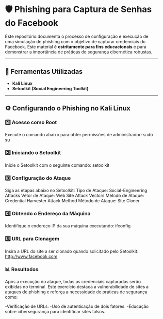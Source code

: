 # 🛡️ Phishing para Captura de Senhas do Facebook  

Este repositório documenta o processo de configuração e execução de uma simulação de phishing com o objetivo de capturar credenciais do Facebook. Este material é **estritamente para fins educacionais** e para demonstrar a importância de práticas de segurança cibernética robustas.  

---

## 🚀 Ferramentas Utilizadas  

- **Kali Linux**  
- **Setoolkit (Social Engineering Toolkit)**  

---

## ⚙️ Configurando o Phishing no Kali Linux  

### 1️⃣ Acesso como Root  
Execute o comando abaixo para obter permissões de administrador: sudo su

### 2️⃣ Iniciando o Setoolkit
Inicie o Setoolkit com o seguinte comando: setoolkit

### 3️⃣ Configuração do Ataque
Siga as etapas abaixo no Setoolkit:
    Tipo de Ataque: Social-Engineering Attacks
    Vetor de Ataque: Web Site Attack Vectors
    Método de Ataque: Credential Harvester Attack Method
    Método de Ataque: Site Cloner

### 4️⃣ Obtendo o Endereço da Máquina
Identifique o endereço IP da sua máquina executando: ifconfig

### 5️⃣ URL para Clonagem
Insira a URL do site a ser clonado quando solicitado pelo Setoolkit: http://www.facebook.com

### 📊 Resultados
Após a execução do ataque, todas as credenciais capturadas serão exibidas no terminal. Este exercício destaca a vulnerabilidade de sites a ataques de phishing e reforça a necessidade de práticas de segurança como:

-Verificação de URLs.
-Uso de autenticação de dois fatores.
-Educação sobre cibersegurança para identificar sites falsos.